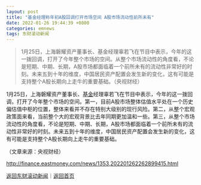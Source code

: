 ```yaml
---
layout: post
title: "基金经理称年初A股回调打开市场空间 A股市场流动性前所未有"
date: 2022-01-26 19:44:39 +0800
categories: emnews
tags: 东财滚动新闻
---
```

> 1月25日，上海磐耀资产董事长、基金经理辜若飞在节目中表示，今年的这一拨回调，打开了今年整个市场的空间。从整个市场流动性的角度看，不论是短期、中期、长期，A股市场都面临着一个前所未有的流动性非常好的时刻。未来五到十年的维度，中国居民资产配置会发生新的变化，这有可能是支持整个A股长期向上走牛的重要基础。（央视财经）

<p>1月25日，上海磐耀资产董事长、<span id="Info.3293"><a href="http://data.eastmoney.com/zlsj/" class="infokey">基金</a></span>经理辜若飞在节目中表示，今年的这一拨回调，打开了今年整个市场的空间。第一，目前A股市场整体估值水平处在一个历史偏估值中枢的位置，整体来看并不存在特别大级别的现行风险。第二，从整个宏观政策面来看，当前整个大的宏观背景比去年同期更加温和一些。第三，从整个市场流动性的角度看，不论是短期、中期、长期，A股市场都面临着一个前所未有的流动性非常好的时刻。未来五到十年的维度，中国居民资产配置会发生新的变化，这有可能是支持整个A股长期向上走牛的重要基础。</p><p class="em_media">（文章来源：央视财经）</p>

<http://finance.eastmoney.com/news/1353,202201262262899415.html>

[返回东财滚动新闻](//finews.withounder.com/emnews/)｜[返回首页](//finews.withounder.com/)